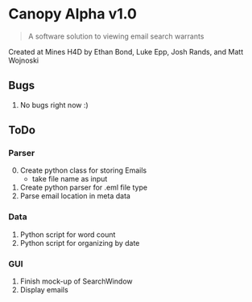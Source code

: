 # Canopy Alpha v1.0

> A software solution to viewing email search warrants

Created at Mines H4D by Ethan Bond, Luke Epp, Josh Rands, and Matt Wojnoski

## Bugs

1. No bugs right now :)

## ToDo

### Parser
0. Create python class for storing Emails
	- take file name as input
1. Create python parser for .eml file type
2. Parse email location in meta data

### Data
1. Python script for word count
2. Python script for organizing by date 

### GUI
1. Finish mock-up of SearchWindow
2. Display emails

